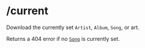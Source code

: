 # /current
Download the currently set `Artist`, `Album`, `Song`, or art.

Returns a 404 error if no [`Song`](../../common-objects/song.md) is currently set.
